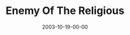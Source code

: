 ---
layout: message
category: message
series: "Public Enemy"
title: "Enemy Of The Religious"
date: 2003-10-19-00-00
message_id: 201
audio: "http://s3.amazonaws.com/crossroads-media/messages/audio/PE_02_10-19-03_Enemy_Of_The_Religious.mp3"
audio-duration: "35:04"
tag: 
 - temple
 - religion
 - jesus
 - church
 - turn-tables
 - love
 - power
 - authority
 - tome
explicit: false
---